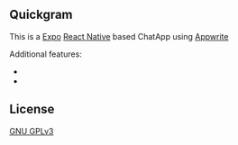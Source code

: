 ## Quickgram

This is a [Expo](https://expo.dev/) [React Native](https://reactnative.dev/) based ChatApp using [Appwrite](https://appwrite.io/)

Additional features:

-
-

## License

[GNU GPLv3](LICENSE)
